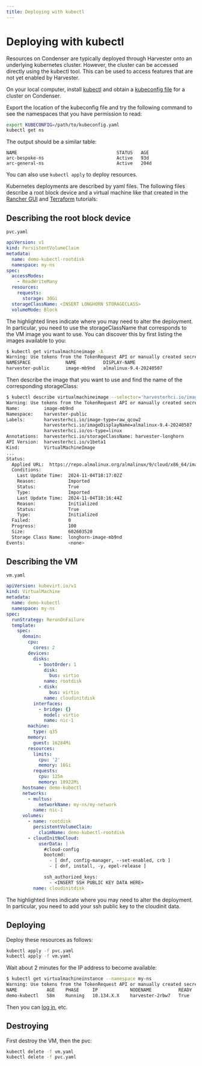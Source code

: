 ```yaml
---
title: Deploying with kubectl
---
```


# Deploying with kubectl

Resources on Condenser are typically deployed through Harvester onto an
underlying kubernetes cluster. However, the cluster can be accessed directly using
the kubectl tool. This can be used to access features that are not yet enabled by
Harvester.

On your local computer, install [kubectl](https://kubernetes.io/docs/reference/kubectl/)
and obtain a [kubeconfig file](../../stubs/kubeconfig.md) for a cluster on Condenser.

Export the location of the kubeconfig file and try the following command to see the
namespaces that you have permission to read:

``` sh
export KUBECONFIG=/path/to/kubeconfig.yaml
kubectl get ns
```

The output should be a similar table:

``` text
NAME                                     STATUS   AGE
arc-bespoke-ns                           Active   93d
arc-general-ns                           Active   204d
```

You can also use `kubectl apply` to deploy resources.

Kubernetes deployments are described by yaml files. The following files describe
a root block device and a virtual machine like that created in the [Rancher GUI](./deploying_rancher.md)
and [Terraform](./deploying_terraform.md) tutorials:

## Describing the root block device

`pvc.yaml`

``` yaml hl_lines="4 5 11 12"
apiVersion: v1
kind: PersistentVolumeClaim
metadata:
  name: demo-kubectl-rootdisk
  namespace: my-ns
spec:
  accessModes:
    - ReadWriteMany
  resources:
    requests:
      storage: 30Gi
  storageClassName: <INSERT LONGHORN STORAGECLASS>
  volumeMode: Block
```

The highlighted lines indicate where you may need to alter the deployment.
In particular, you need to use the storageClassName that corresponds to the VM image
you want to use. You can discover this by first listing the images available to you:

``` sh
$ kubectl get virtualmachineimage -A
Warning: Use tokens from the TokenRequest API or manually created secret-based tokens instead of auto-generated secret-based tokens.
NAMESPACE             NAME          DISPLAY-NAME                                SIZE         AGE
harvester-public      image-mb9nd   almalinux-9.4-20240507                      602603520    107d
```

Then describe the image that you want to use and find the name of the corresponding
storageClass:

``` sh hl_lines="26"
$ kubectl describe virtualmachineimage --selector='harvesterhci.io/imageDisplayName=almalinux-9.4-20240507' -A
Warning: Use tokens from the TokenRequest API or manually created secret-based tokens instead of auto-generated secret-based tokens.
Name:         image-mb9nd
Namespace:    harvester-public
Labels:       harvesterhci.io/image-type=raw_qcow2
              harvesterhci.io/imageDisplayName=almalinux-9.4-20240507
              harvesterhci.io/os-type=linux
Annotations:  harvesterhci.io/storageClassName: harvester-longhorn
API Version:  harvesterhci.io/v1beta1
Kind:         VirtualMachineImage
...
Status:
  Applied URL:  https://repo.almalinux.org/almalinux/9/cloud/x86_64/images/AlmaLinux-9-GenericCloud-9.4-20240507.x86_64.qcow2
  Conditions:
    Last Update Time:  2024-11-04T18:17:02Z
    Reason:            Imported
    Status:            True
    Type:              Imported
    Last Update Time:  2024-11-04T18:16:44Z
    Reason:            Initialized
    Status:            True
    Type:              Initialized
  Failed:              0
  Progress:            100
  Size:                602603520
  Storage Class Name:  longhorn-image-mb9nd
Events:                <none>
```

## Describing the VM

`vm.yaml`

``` yaml hl_lines="4 5 12 32 33 35 36 37 40 45 54"
apiVersion: kubevirt.io/v1
kind: VirtualMachine
metadata:
  name: demo-kubectl
  namespace: my-ns
spec:
  runStrategy: RerunOnFailure
  template:
    spec:
      domain:
        cpu:
          cores: 2
        devices:
          disks:
            - bootOrder: 1
              disk:
                bus: virtio
              name: rootdisk
            - disk:
                bus: virtio
              name: cloudinitdisk
          interfaces:
            - bridge: {}
              model: virtio
              name: nic-1
        machine:
          type: q35
        memory:
          guest: 16284Mi
        resources:
          limits:
            cpu: '2'
            memory: 16Gi
          requests:
            cpu: 125m
            memory: 10922Mi
      hostname: demo-kubectl
      networks:
        - multus:
            networkName: my-ns/my-network
          name: nic-1
      volumes:
        - name: rootdisk
          persistentVolumeClaim:
            claimName: demo-kubectl-rootdisk
        - cloudInitNoCloud:
            userData: |
              #cloud-config
              bootcmd:
                - [ dnf, config-manager, --set-enabled, crb ]
                - [ dnf, install, -y, epel-release ]

              ssh_authorized_keys:
                - <INSERT SSH PUBLIC KEY DATA HERE>
          name: cloudinitdisk
```

The highlighted lines indicate where you may need to alter the deployment.
In particular, you need to add your ssh public key to the cloudinit data.

## Deploying

Deploy these resources as follows:

``` sh
kubectl apply -f pvc.yaml
kubectl apply -f vm.yaml
```

Wait about 2 minutes for the IP address to become available:

``` sh
$ kubectl get virtualmachineinstance --namespace my-ns
Warning: Use tokens from the TokenRequest API or manually created secret-based tokens instead of auto-generated secret-based tokens.
NAME           AGE    PHASE     IP            NODENAME          READY
demo-kubectl   58m    Running   10.134.X.X    harvester-2rbw7   True
```

Then you can [log in](../../../end_user_guide.md), etc.

## Destroying

First destroy the VM, then the pvc:

``` sh
kubectl delete -f vm.yaml
kubectl delete -f pvc.yaml
```
